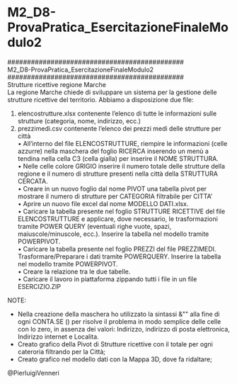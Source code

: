 # M2_D8-ProvaPratica_EsercitazioneFinaleModulo2
#############################################<br>
M2_D8-ProvaPratica_EsercitazioneFinaleModulo2<br>
#############################################<br>
Strutture ricettive regione Marche<br>
La regione Marche chiede di sviluppare un sistema per la gestione delle strutture ricettive del territorio. Abbiamo a disposizione due file:<br>
1.	elencostrutture.xlsx contenente l’elenco di tutte le informazioni sulle strutture (categoria, nome, indirizzo, ecc.)<br>
2.	prezzimedi.csv contenente l’elenco dei prezzi medi delle strutture per città<br>
•	All’interno del file ELENCOSTRUTTURE, riempire le informazioni (celle azzurre) nella maschera del foglio RICERCA inserendo un menù a tendina nella cella C3 (cella gialla) per inserire il NOME STRUTTURA.<br> 
•	Nelle celle colore GRIGIO inserire il numero totale delle strutture della regione e il numero di strutture presenti nella città della STRUTTURA CERCATA.<br>
•	Creare in un nuovo foglio dal nome PIVOT una tabella pivot per mostrare il numero di strutture per CATEGORIA filtrabile per CITTA’<br>
•	Aprire un nuovo file excel dal nome MODELLO DATI.xlsx.<br>
•	Caricare la tabella presente nel foglio STRUTTURE RICETTIVE del file ELENCOSTRUTTURE e applicare, dove necessario, le trasformazioni tramite POWER QUERY (eventuali righe vuote, spazi, maiuscole/minuscole, ecc.). Inserire la tabella nel modello tramite POWERPIVOT.<br>
•	Caricare la tabella presente nel foglio PREZZI del file PREZZIMEDI. Trasformare/Preparare i dati tramite POWERQUERY. Inserire la tabella nel modello tramite POWERPIVOT.<br>
•	Creare la relazione tra le due tabelle. <br>
•	Caricare il lavoro in piattaforma zippando tutti i file in un file ESERCIZIO.ZIP<br>


NOTE:<br>
- Nella creazione della maschera ho utilizzato la sintassi &"" alla fine di ogni CONTA.SE () per risolve il problema in modo semplice delle celle con lo zero, in assenza dei valori: Indirizzo, indirizzo di posta elettronica, Indirizzo internet e Localita. <br>
- Creato grafico della Pivot di Strutture ricettive con il totale per ogni cateroria filtrando per la Città;<br>
- Creato grafico nel modello dati con la Mappa 3D, dove fa ridaltare;<br>

@PierluigiVenneri
